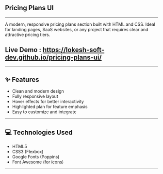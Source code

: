 ## Pricing Plans UI
---
A modern, responsive pricing plans section built with HTML and CSS. 
Ideal for landing pages, SaaS websites, or any project that requires clear and attractive pricing tiers.

## Live Demo : https://lokesh-soft-dev.github.io/pricing-plans-ui/
---
## ✨ Features

- Clean and modern design
- Fully responsive layout
- Hover effects for better interactivity
- Highlighted plan for feature emphasis
- Easy to customize and integrate
---
## 💻 Technologies Used

- HTML5
- CSS3 (Flexbox)
- Google Fonts (Poppins)
- Font Awesome (for icons)
---
